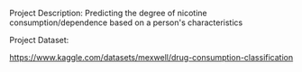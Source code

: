Project Description: Predicting the degree of nicotine consumption/dependence based on a person's characteristics 

Project Dataset:

https://www.kaggle.com/datasets/mexwell/drug-consumption-classification
